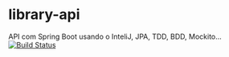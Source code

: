 # library-api
API com Spring Boot usando o InteliJ, JPA, TDD, BDD, Mockito...
 [![Build Status](https://travis-ci.com/rabbittrix/library-api.svg?branch=master)](https://travis-ci.com/rabbittrix/library-api)
